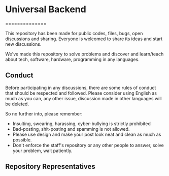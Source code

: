 # Universal Backend
==============

This repository has been made for public codes, files, bugs, open discussions and sharing.
Everyone is welcomed to share its ideas and start new discussions.

We've made this repository to solve problems and discover and learn/teach about tech, software, hardware, programming in any languages.

Conduct
-------

Before participating in any discussions, there are some rules of conduct that should be respected and followed.
Please consider using English as much as you can, any other issue, discussion made in other languages will be deleted.

So no further into, please remember:
- Insulting, swearing, harassing, cyber-bullying is strictly prohibited
- Bad-posting, shit-posting and spamming is not allowed.
- Please use design and make your post look neat and clean as much as possible.
- Don't enforce the staff's repository or any other people to answer, solve your problem, wait patiently.

Repository Representatives
-------
